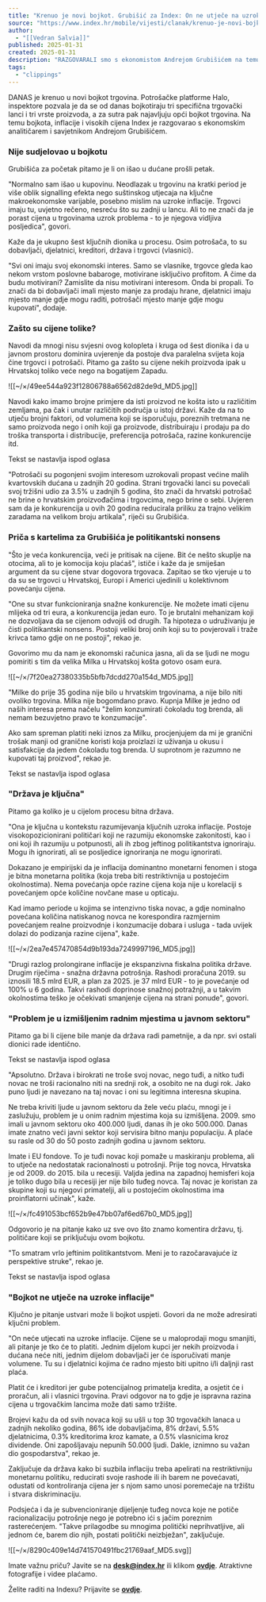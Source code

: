 ```yaml
---
title: "Krenuo je novi bojkot. Grubišić za Index: On ne utječe na uzroke poskupljenja"
source: "https://www.index.hr/mobile/vijesti/clanak/krenuo-je-novi-bojkot-grubisic-za-index-on-ne-utjece-na-uzroke-poskupljenja/2637561.aspx?index_ref=naslovnica_najnovije_m&index_tid=631909"
author:
  - "[[Vedran Salvia]]"
published: 2025-01-31
created: 2025-01-31
description: "RAZGOVARALI smo s ekonomistom Andrejom Grubišićem na temu bojkota trgovina."
tags:
  - "clippings"
---
```

DANAS je krenuo u novi bojkot trgovina. Potrošačke platforme Halo, inspektore pozvala je da se od danas bojkotiraju tri specifična trgovački lanci i tri vrste proizvoda, a za sutra pak najavljuju opći bojkot trgovina. Na temu bojkota, inflacije i visokih cijena Index je razgovarao s ekonomskim analitičarem i savjetnikom Andrejom Grubišićem.

### Nije sudjelovao u bojkotu

Grubišića za početak pitamo je li on išao u dućane prošli petak.

"Normalno sam išao u kupovinu. Neodlazak u trgovinu na kratki period je više oblik signalling efekta nego suštinskog utjecaja na ključne makroekonomske varijable, posebno mislim na uzroke inflacije. Trgovci imaju tu, uvjetno rečeno, nesreću što su zadnji u lancu. Ali to ne znači da je porast cijena u trgovinama uzrok problema - to je njegova vidljiva posljedica", govori.

Kaže da je ukupno šest ključnih dionika u procesu. Osim potrošača, to su dobavljači, djelatnici, kreditori, država i trgovci (vlasnici). 

"Svi oni imaju svoj ekonomski interes. Samo se vlasnike, trgovce gleda kao nekom vrstom poslovne babaroge, motivirane isključivo profitom. A čime da budu motivirani? Zamislite da nisu motivirani interesom. Onda bi propali. To znači da bi dobavljači imali mjesto manje za prodaju hrane, djelatnici imaju mjesto manje gdje mogu raditi, potrošači mjesto manje gdje mogu kupovati", dodaje.

### Zašto su cijene tolike?

Navodi da mnogi nisu svjesni ovog kolopleta i kruga od šest dionika i da u javnom prostoru dominira uvjerenje da postoje dva paralelna svijeta koja čine trgovci i potrošači. Pitamo ga zašto su cijene nekih proizvoda ipak u Hrvatskoj toliko veće nego na bogatijem Zapadu.

![[~/×/49ee544a923f12806788a6562d82de9d_MD5.jpg]]

Navodi kako imamo brojne primjere da isti proizvod ne košta isto u različitim zemljama, pa čak i unutar različitih područja u istoj državi. Kaže da na to utječu brojni faktori, od volumena koji se isporučuju, poreznih tretmana ne samo proizvoda nego i onih koji ga proizvode, distribuiraju i prodaju pa do troška transporta i distribucije, preferencija potrošača, razine konkurencije itd.

Tekst se nastavlja ispod oglasa

"Potrošači su pogonjeni svojim interesom uzrokovali propast većine malih kvartovskih dućana u zadnjih 20 godina. Strani trgovački lanci su povećali svoj tržišni udio za 3.5% u zadnjih 5 godina, što znači da hrvatski potrošač ne brine o hrvatskim proizvođačima i trgovcima, nego brine o sebi. Uvjeren sam da je konkurencija u ovih 20 godina reducirala priliku za trajno velikim zaradama na velikom broju artikala", riječi su Grubišića.

### Priča s kartelima za Grubišića je politikantski nonsens

"Što je veća konkurencija, veći je pritisak na cijene. Bit će nešto skuplje na otocima, ali to je komocija koju plaćaš", ističe i kaže da je smiješan argument da su cijene stvar dogovora trgovaca. Zapitao se tko vjeruje u to da su se trgovci u Hrvatskoj, Europi i Americi ujedinili u kolektivnom povećanju cijena.

"One su stvar funkcioniranja snažne konkurencije. Ne možete imati cijenu mlijeka od tri eura, a konkurencija jedan euro. To je brutalni mehanizam koji ne dozvoljava da se cijenom odvojiš od drugih. Ta hipoteza o udruživanju je čisti politikantski nonsens. Postoji veliki broj onih koji su to povjerovali i traže krivca tamo gdje on ne postoji", rekao je.

Govorimo mu da nam je ekonomski računica jasna, ali da se ljudi ne mogu pomiriti s tim da velika Milka u Hrvatskoj košta gotovo osam eura.

![[~/×/7f20ea27380335b5bfb7dcdd270a154d_MD5.jpg]]

"Milke do prije 35 godina nije bilo u hrvatskim trgovinama, a nije bilo niti ovoliko trgovina. Milka nije bogomdano pravo. Kupnja Milke je jedno od naših interesa prema načelu "želim konzumirati čokoladu tog brenda, ali nemam bezuvjetno pravo te konzumacije".

Ako sam spreman platiti neki iznos za Milku, procjenjujem da mi je granični trošak manji od granične koristi koja proizlazi iz uživanja u okusu i satisfakcije da jedem čokoladu tog brenda. U suprotnom je razumno ne kupovati taj proizvod", rekao je.

Tekst se nastavlja ispod oglasa

### "Država je ključna"

Pitamo ga koliko je u cijelom procesu bitna država.

"Ona je ključna u kontekstu razumijevanja ključnih uzroka inflacije. Postoje visokopozicionirani političari koji ne razumiju ekonomske zakonitosti, kao i oni koji ih razumiju u potpunosti, ali ih zbog jeftinog politikantstva ignoriraju. Mogu ih ignorirati, ali se posljedice ignoriranja ne mogu ignorirati. 

Dokazano je empirijski da je inflacija dominantno monetarni fenomen i stoga je bitna monetarna politika (koja treba biti restriktivnija u postojećim okolnostima). Nema povećanja opće razine cijena koja nije u korelaciji s povećanjem opće količine novčane mase u opticaju.

Kad imamo periode u kojima se intenzivno tiska novac, a gdje nominalno povećana količina natiskanog novca ne korespondira razmjernim povećanjem realne proizvodnje i konzumacije dobara i usluga - tada uvijek dolazi do podizanja razine cijena", kaže.

![[~/×/2ea7e457470854d9b193da7249997196_MD5.jpg]]

"Drugi razlog prolongirane inflacije je ekspanzivna fiskalna politika države. Drugim riječima - snažna državna potrošnja. Rashodi proračuna 2019. su iznosili 18.5 mlrd EUR, a plan za 2025. je 37 mlrd EUR - to je povećanje od 100% u 6 godina. Takvi rashodi doprinose snažnoj potražnji, a u takvim okolnostima teško je očekivati smanjenje cijena na strani ponude", govori.

### "Problem je u izmišljenim radnim mjestima u javnom sektoru"

Pitamo ga bi li cijene bile manje da država radi pametnije, a da npr. svi ostali dionici rade identično.

Tekst se nastavlja ispod oglasa

"Apsolutno. Država i birokrati ne troše svoj novac, nego tuđi, a nitko tuđi novac ne troši racionalno niti na srednji rok, a osobito ne na dugi rok. Jako puno ljudi je navezano na taj novac i oni su legitimna interesna skupina.

Ne treba kriviti ljude u javnom sektoru da žele veću plaću, mnogi je i zaslužuju, problem je u onim radnim mjestima koja su izmišljena. 2009. smo imali u javnom sektoru oko 400.000 ljudi, danas ih je oko 500.000. Danas imate znatno veći javni sektor koji servisira bitno manju populaciju. A plaće su rasle od 30 do 50 posto zadnjih godina u javnom sektoru.

Imate i EU fondove. To je tuđi novac koji pomaže u maskiranju problema, ali to utječe na nedostatak racionalnosti u potrošnji. Prije tog novca, Hrvatska je od 2009. do 2015. bila u recesiji. Valjda jedina na zapadnoj hemisferi koja je toliko dugo bila u recesiji jer nije bilo tuđeg novca. Taj novac je koristan za skupine koji su njegovi primatelji, ali u postojećim okolnostima ima proinflatorni učinak", kaže.

![[~/×/fc491053bcf652b9e47bb07af6ed67b0_MD5.jpg]]

Odgovorio je na pitanje kako uz sve ovo što znamo komentira državu, tj. političare koji se priključuju ovom bojkotu.

"To smatram vrlo jeftinim politikantstvom. Meni je to razočaravajuće iz perspektive struke", rekao je.

Tekst se nastavlja ispod oglasa

### "Bojkot ne utječe na uzroke inflacije"

Ključno je pitanje ustvari može li bojkot uspjeti. Govori da ne može adresirati ključni problem.

"On neće utjecati na uzroke inflacije. Cijene se u maloprodaji mogu smanjiti, ali pitanje je tko će to platiti. Jednim dijelom kupci jer nekih proizvoda i dućana neće niti, jednim dijelom dobavljači jer će isporučivati manje volumene. Tu su i djelatnici kojima će radno mjesto biti upitno i/li daljnji rast plaća.

Platit će i kreditori jer gube potencijalnog primatelja kredita, a osjetit će i proračun, ali i vlasnici trgovina. Pravi odgovor na to gdje je ispravna razina cijena u trgovačkim lancima može dati samo tržište.

Brojevi kažu da od svih novaca koji su ušli u top 30 trgovačkih lanaca u zadnjih nekoliko godina, 86% ide dobavljačima, 8% državi, 5.5% djelatnicima, 0.3% kreditorima kroz kamate, a 0.5% vlasnicima kroz dividende. Oni zapošljavaju nepunih 50.000 ljudi. Dakle, iznimno su važan dio gospodarstva", rekao je.

Zaključuje da država kako bi suzbila inflaciju treba apelirati na restriktivniju monetarnu politiku, reducirati svoje rashode ili ih barem ne povećavati, odustati od kontroliranja cijena jer s njom samo unosi poremećaje na tržištu i stvara diskriminaciju.

Podsjeća i da je subvencioniranje dijeljenje tuđeg novca koje ne potiče racionalizaciju potrošnje nego je potrebno ići s jačim poreznim rasterećenjem. "Takve prilagodbe su mnogima politički neprihvatljive, ali jednom će, barem dio njih, postati politički neizbježan", zaključuje.

![[~/×/8290c409e14d741570491fbc21769aaf_MD5.svg]]

Imate važnu priču? Javite se na **[desk@index.hr](https://www.index.hr/mobile/vijesti/clanak/krenuo-je-novi-bojkot-grubisic-za-index-on-ne-utjece-na-uzroke-poskupljenja/)** ili klikom **[ovdje](https://www.index.hr/mobile/posaljite-pricu)**. Atraktivne fotografije i videe plaćamo.

Želite raditi na Indexu? Prijavite se **[ovdje](https://jobs.index.hr/)**.